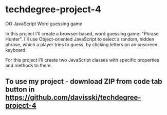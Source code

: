 # techdegree-project-4

OO JavaScript Word guessing game

In this project I'll create a browser-based, word guessing game: "Phrase Hunter". I'll use Object-oriented JavaScript to select a random, hidden phrase, which a player tries to guess, by clicking letters on an onscreen keyboard.

For this project I'll create two JavaScript classes with specific properties and methods to them.

## To use my project - download ZIP from code tab button in https://github.com/davisski/techdegree-project-4
